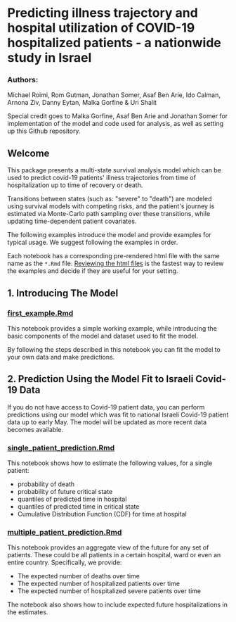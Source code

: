 # Predicting illness  trajectory and  hospital utilization of COVID-19 hospitalized patients - a nationwide study in Israel


### Authors:

Michael Roimi, Rom Gutman, Jonathan Somer, Asaf Ben Arie, Ido Calman, Arnona Ziv, Danny Eytan, Malka Gorfine & Uri Shalit

Special credit goes to Malka Gorfine, Asaf Ben Arie and Jonathan Somer for implementation of the model and code used for analysis, as well as setting up this Github repository.

## Welcome

This package presents a multi-state survival analysis model which can be used to predict covid-19 patients' illness trajectories from time of hospitalization up to time of recovery or death.

Transitions between states (such as: "severe" to "death") are modeled using survival models with competing risks, and the patient's journey is estimated via Monte-Carlo path sampling over these transitions, while updating time-dependent patient covariates.

The following examples introduce the model and provide examples for typical usage. We suggest following the examples in order.

Each notebook has a corresponding pre-rendered html file with the same name as the `*.Rmd` file. [Reviewing the html files](https://jonathansomer.github.io/covid-19-multi-state-model/) is the fastest way to review the examples and decide if they are useful for your setting.

## 1. Introducing The Model

### [first_example.Rmd](./first_example.Rmd)

This notebook provides a simple working example, while introducing the basic components of the model and dataset used to fit the model. 

By following the steps described in this notebook you can fit the model to your own data and make predictions. 


## 2. Prediction Using the Model Fit to Israeli Covid-19 Data

If you do not have access to Covid-19 patient data, you can perform predictions using our model which was fit to national Israeli Covid-19 patient data up to early May. The model will be updated as more recent data becomes available.

### [single_patient_prediction.Rmd](./single_patient_prediction.Rmd)

  This notebook shows how to  estimate the following values, for a single patient: 
  
  * probability of death
  * probability of future critical state
  * quantiles of predicted time in hospital
  * quantiles of predicted time in critical state
  * Cumulative Distribution Function (CDF) for time at hospital
  
 
### [multiple_patient_prediction.Rmd](./multiple_patient_prediction.Rmd)
  This notebook provides an aggregate view of the future for any set of patients. These could be all patients in a certain hospital, ward or even an entire country. Specifically, we provide:
  
  * The expected number of deaths over time
  * The expected number of hospitalized patients over time
  * The expected number of hospitalized severe patients over time
  
  The notebook also shows how to include expected future hospitalizations in the estimates.
